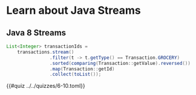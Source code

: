 # Learn about Java Streams

## Java 8 Streams

```java
List<Integer> transactionIds =
    transactions.stream()
                .filter(t -> t.getType() == Transaction.GROCERY)
                .sorted(comparing(Transaction::getValue).reversed())
                .map(Transaction::getId)
                .collect(toList());
```

{{#quiz ../../quizzes/6-10.toml}}
